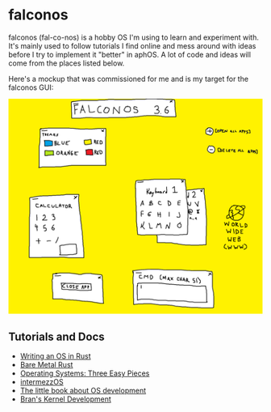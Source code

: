 falconos
========

falconos (fal-co-nos) is a hobby OS I'm using to learn and experiment with.  It's mainly used to follow tutorials I find online and mess around with ideas before I try to implement it "better" in aphOS. A lot of code and ideas will come from the places listed below.

Here's a mockup that was commissioned for me and is my target for the falconos GUI:

![falconos mockup](./doc/mockups/falconos_3-6.png)


Tutorials and Docs
------------------

* [Writing an OS in Rust](http://os.phil-opp.com/)
* [Bare Metal Rust](http://www.randomhacks.net/bare-metal-rust/)
* [Operating Systems: Three Easy Pieces](http://pages.cs.wisc.edu/~remzi/OSTEP/)
* [intermezzOS](https://intermezzos.github.io/)
* [The little book about OS development](https://littleosbook.github.io/)
* [Bran's Kernel Development](http://www.osdever.net/bkerndev/Docs/title.htm)
